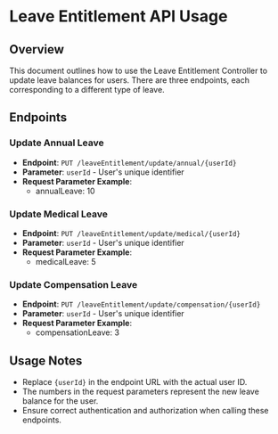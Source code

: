 # Leave Entitlement API Usage

## Overview
This document outlines how to use the Leave Entitlement Controller to update leave balances for users. There are three endpoints, each corresponding to a different type of leave.

## Endpoints

### Update Annual Leave
- **Endpoint**: `PUT /leaveEntitlement/update/annual/{userId}`
- **Parameter**: `userId` - User's unique identifier
- **Request Parameter Example**:
    - annualLeave: 10

### Update Medical Leave
- **Endpoint**: `PUT /leaveEntitlement/update/medical/{userId}`
- **Parameter**: `userId` - User's unique identifier
- **Request Parameter Example**:
    - medicalLeave: 5

### Update Compensation Leave
- **Endpoint**: `PUT /leaveEntitlement/update/compensation/{userId}`
- **Parameter**: `userId` - User's unique identifier
- **Request Parameter Example**:
    - compensationLeave: 3

## Usage Notes
- Replace `{userId}` in the endpoint URL with the actual user ID.
- The numbers in the request parameters represent the new leave balance for the user.
- Ensure correct authentication and authorization when calling these endpoints.